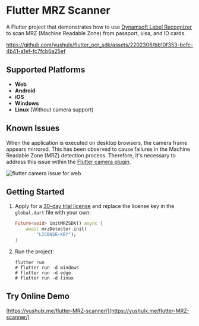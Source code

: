# Flutter MRZ Scanner

A Flutter project that demonstrates how to use [Dynamsoft Label Recognizer](https://www.dynamsoft.com/label-recognition/overview/) to scan MRZ (Machine Readable Zone) from passport, visa, and ID cards.

https://github.com/yushulx/flutter_ocr_sdk/assets/2202306/bb10f353-bcfc-4b41-a1ef-fc7fcb6a25ef

## Supported Platforms
- **Web**
- **Android**
- **iOS**
- **Windows**
- **Linux** (Without camera support)

## Known Issues
When the application is executed on desktop browsers, the camera frame appears mirrored. This has been observed to cause failures in the Machine Readable Zone (MRZ) detection process. Therefore, it's necessary to address this issue within the [Flutter camera plugin](https://pub.dev/packages/camera).

![flutter camera issue for web](https://github.com/yushulx/flutter-MRZ-scanner/assets/2202306/7bdd7e57-7340-4149-a081-75f4622851aa)


## Getting Started
1. Apply for a [30-day trial license](https://www.dynamsoft.com/customer/license/trialLicense/?product=dlr) and replace the license key in the `global.dart` file with your own:

    ```dart
    Future<void> initMRZSDK() async {
        await mrzDetector.init(
            "LICENSE-KEY");
    }
    ```

2. Run the project:

    ```
    flutter run
    # flutter run -d windows
    # flutter run -d edge
    # flutter run -d linux
    ```
    
## Try Online Demo
[https://yushulx.me/flutter-MRZ-scanner/](https://yushulx.me/flutter-MRZ-scanner/)
